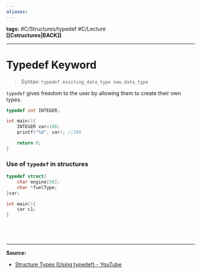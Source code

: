 ```yaml
---
aliases:
---
```

**tags:** #C/Structures/typedef #C/Lecture  
**[[Cstructures|BACK]]**

---
# Typedef Keyword
> Syntax: `typedef existing_data_type new_data_type`

`typedef` gives freedom to the user by allowing them to create their own types.
```C
typedef int INTEGER;

int main(){
	INTEGER var=100;
	printf("%d", var); //100

	return 0;
}
```

### Use of `typedef` in structures
```C
typedef struct{
	char engine[50];
	char *fuelType;
}car;

int main(){
	car c1;
}
```

# 

<br>

---
**Source:**
- [Structure Types (Using typedef) - YouTube](https://www.youtube.com/watch?v=Bw3sUC6Txus&list=PLBlnK6fEyqRhX6r2uhhlubuF5QextdCSM&index=153)